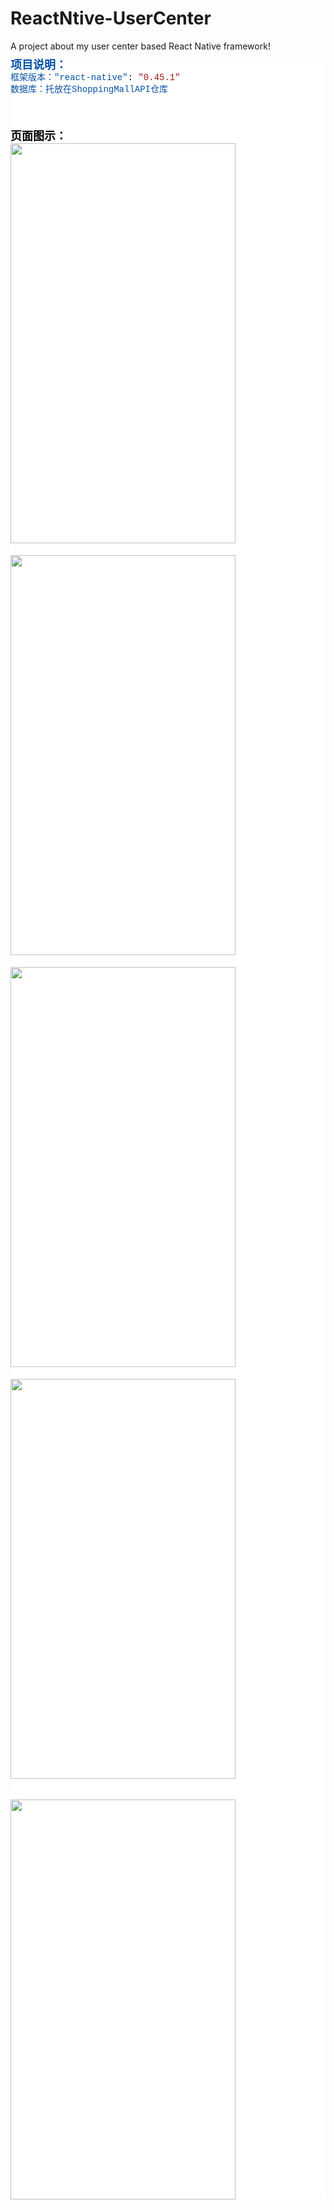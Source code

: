 # ReactNtive-UserCenter
A project about my user center based React Native framework!

<!--StartFragment--><div style="background-color: rgb(255, 255, 255); line-height: 19px;"><div style="font-family: Consolas, &quot;Courier New&quot;, monospace; white-space: pre;"><font color="#0451a5"><span style="font-size: 18px;"><b>项目说明：</b></span></font></div><div style="font-family: Consolas, &quot;Courier New&quot;, monospace; white-space: pre;"><span style="color: rgb(4, 81, 165);">框架版本："react-native"</span>: <span style="color: rgb(4, 81, 165); font-size: 18px;"><b class=""></b></span><span style="color: rgb(163, 21, 21);">"0.45.1"</span></div><div style=""><span style="font-family: Consolas, &quot;Courier New&quot;, monospace; white-space: pre; color: rgb(4, 81, 165);">数据库：托放在</span><font color="#0451a5" face="Consolas, Courier New, monospace"><span style="white-space: pre;">ShoppingMallAPI仓库</span></font></div><div style="font-family: Consolas, &quot;Courier New&quot;, monospace; white-space: pre;">
</div><div style="font-family: Consolas, &quot;Courier New&quot;, monospace; white-space: pre; color: rgb(0, 0, 0); font-size: 14px; font-weight: normal;"><span style="color: rgb(163, 21, 21);"><br /></span></div><span style="font-family: Consolas, &quot;Courier New&quot;, monospace; white-space: pre; color: rgb(0, 0, 0); font-size: 18px; font-weight: normal;"><b>页面图示：</b></span>

<div style="font-family: Consolas, &quot;Courier New&quot;, monospace; white-space: pre; color: rgb(0, 0, 0); font-size: 14px; font-weight: normal;"><img src="https://mail.163.com/js6/s?func=mbox:getComposeData&amp;sid=bDxEXJcIYcYOTgpckcIIIyLpOgaAzHav&amp;composeId=c:1562741975195&amp;attachId=7&amp;rnd=0.4946886650640412" orgwidth="540" orgheight="960" data-image="1" style="width: 360px; height: 640px; border: none;" />

<img src="https://mail.163.com/js6/s?func=mbox:getComposeData&amp;sid=bDxEXJcIYcYOTgpckcIIIyLpOgaAzHav&amp;composeId=c:1562741975195&amp;attachId=8&amp;rnd=0.9405726320262966" orgwidth="1080" orgheight="1920" data-image="1" style="width: 360px; height: 640px" />

<img src="https://mail.163.com/js6/s?func=mbox:getComposeData&amp;sid=bDxEXJcIYcYOTgpckcIIIyLpOgaAzHav&amp;composeId=c:1562741975195&amp;attachId=9&amp;rnd=0.605182643777801" orgwidth="1080" orgheight="1920" data-image="1" style="width: 360px; height: 640px" />

<img src="https://mail.163.com/js6/s?func=mbox:getComposeData&amp;sid=bDxEXJcIYcYOTgpckcIIIyLpOgaAzHav&amp;composeId=c:1562741975195&amp;attachId=10&amp;rnd=0.2863768484612932" orgwidth="1080" orgheight="1920" data-image="1" style="width: 360px; height: 640px" />

<img src="https://mail.163.com/js6/s?func=mbox:getComposeData&amp;sid=bDxEXJcIYcYOTgpckcIIIyLpOgaAzHav&amp;composeId=c:1562741975195&amp;attachId=11&amp;rnd=0.05924643293571763" orgwidth="1080" orgheight="1920" data-image="1" style="width: 360px; height: 640px" /></div>
</div><!--EndFragment-->
